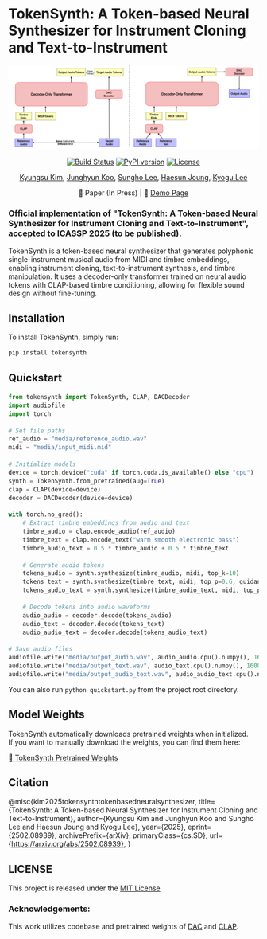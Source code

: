 # TokenSynth: A Token-based Neural Synthesizer for Instrument Cloning and Text-to-Instrument
![Description](media/figure.png)

<div align="center">

[![Build Status](https://github.com/KyungsuKim42/tokensynth/actions/workflows/test_and_publish.yml/badge.svg)](https://github.com/KyungsuKim42/tokensynth/actions)
[![PyPI version](https://img.shields.io/pypi/v/tokensynth.svg)](https://pypi.org/project/tokensynth/)
[![License](https://img.shields.io/pypi/l/tokensynth.svg)](https://github.com/KyungsuKim42/tokensynth/blob/main/LICENSE)

[Kyungsu Kim](https://scholar.google.com/citations?user=bCMZWFIAAAAJ&hl=en&oi=sra), [Junghyun Koo](https://scholar.google.com/citations?user=9LbxECcAAAAJ&hl=en), [Sungho Lee](https://scholar.google.com/citations?hl=en&user=8yMXL5AAAAAJ), [Haesun Joung](https://scholar.google.com/citations?hl=en&user=yV8xVKoAAAAJ), [Kyogu Lee](https://scholar.google.com/citations?user=Fk4jQFEAAAAJ&hl=en)

📄 Paper (In Press) | 🎵 [Demo Page](http://tinyurl.com/tokensynth-demo)


</div>

###  **Official implementation** of "TokenSynth: A Token-based Neural Synthesizer for Instrument Cloning and Text-to-Instrument", accepted to **ICASSP 2025** (to be published).

TokenSynth is a token-based neural synthesizer that generates polyphonic single-instrument musical audio from MIDI and timbre embeddings, enabling instrument cloning, text-to-instrument synthesis, and timbre manipulation. It uses a decoder-only transformer trained on neural audio tokens with CLAP-based timbre conditioning, allowing for flexible sound design without fine-tuning.

## Installation

To install TokenSynth, simply run:

```bash
pip install tokensynth
```

## Quickstart

```python
from tokensynth import TokenSynth, CLAP, DACDecoder
import audiofile
import torch

# Set file paths
ref_audio = "media/reference_audio.wav"
midi = "media/input_midi.mid"

# Initialize models
device = torch.device("cuda" if torch.cuda.is_available() else "cpu")
synth = TokenSynth.from_pretrained(aug=True)
clap = CLAP(device=device)
decoder = DACDecoder(device=device)

with torch.no_grad():
    # Extract timbre embeddings from audio and text
    timbre_audio = clap.encode_audio(ref_audio)
    timbre_text = clap.encode_text("warm smooth electronic bass")
    timbre_audio_text = 0.5 * timbre_audio + 0.5 * timbre_text

    # Generate audio tokens
    tokens_audio = synth.synthesize(timbre_audio, midi, top_k=10)
    tokens_text = synth.synthesize(timbre_text, midi, top_p=0.6, guidance_scale=1.6)
    tokens_audio_text = synth.synthesize(timbre_audio_text, midi, top_p=0.6, guidance_scale=1.6)

    # Decode tokens into audio waveforms
    audio_audio = decoder.decode(tokens_audio) 
    audio_text = decoder.decode(tokens_text)
    audio_audio_text = decoder.decode(tokens_audio_text)

# Save audio files
audiofile.write("media/output_audio.wav", audio_audio.cpu().numpy(), 16000)
audiofile.write("media/output_text.wav", audio_text.cpu().numpy(), 16000)
audiofile.write("media/output_audio_text.wav", audio_audio_text.cpu().numpy(), 16000)
```

You can also run `python quickstart.py` from the project root directory.

## Model Weights
TokenSynth automatically downloads pretrained weights when initialized.  
If you want to manually download the weights, you can find them here:  

[🔗 TokenSynth Pretrained Weights](https://huggingface.co/KyungsuKim/TokenSynth/tree/main)

## Citation

@misc{kim2025tokensynthtokenbasedneuralsynthesizer,
      title={TokenSynth: A Token-based Neural Synthesizer for Instrument Cloning and Text-to-Instrument}, 
      author={Kyungsu Kim and Junghyun Koo and Sungho Lee and Haesun Joung and Kyogu Lee},
      year={2025},
      eprint={2502.08939},
      archivePrefix={arXiv},
      primaryClass={cs.SD},
      url={https://arxiv.org/abs/2502.08939}, 
}

## LICENSE

This project is released under the [MIT License](./LICENSE)

### Acknowledgements:
This work utilizes codebase and pretrained weights of [DAC](https://github.com/descriptinc/descript-audio-codec) and [CLAP](https://github.com/LAION-AI/CLAP).
